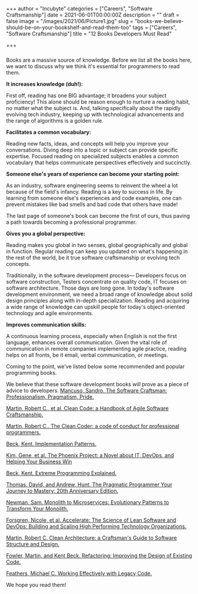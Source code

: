 +++
author = "Incubyte"
categories = ["Careers", "Software Craftsmanship"]
date = 2021-06-01T00:00:00Z
description = ""
draft = false
image = "/images/2021/06/Picture1.jpg"
slug = "books-we-believe-should-be-on-your-bookshelf-and-read-them-too"
tags = ["Careers", "Software Craftsmanship"]
title = "12 Books Developers Must Read"

+++


###

Books are a massive source of knowledge. Before we list all the books here, we want to discuss why we think it's essential for programmers to read them.

**It increases knowledge (duh!):**

First off, reading has one BIG advantage; it broadens your subject proficiency! This alone should be reason enough to nurture a reading habit, no matter what the subject is. And, talking specifically about the rapidly evolving tech industry, keeping up with technological advancements and the range of algorithms is a golden rule.

**Facilitates a common vocabulary:**

Reading new facts, ideas, and concepts will help you improve your conversations. Diving deep into a topic or subject can provide specific expertise. Focused reading on specialized subjects enables a common vocabulary that helps communicate perspectives effectively and succinctly.

**Someone else's years of experience can become your starting point:**

As an industry, software engineering seems to reinvent the wheel a lot because of the field's infancy. Reading is a key to success in life. By learning from someone else's experiences and code examples, one can prevent mistakes like bad smells and bad code that others have made!

The last page of someone's book can become the first of ours, thus paving a path towards becoming a professional programmer.

**Gives you a global perspective:**

Reading makes you global in two senses, global geographically and global in function. Regular reading can keep you updated on what's happening in the rest of the world, be it true software craftsmanship or evolving tech concepts.

Traditionally, in the software development process— Developers focus on software construction, Testers concentrate on quality code, IT focuses on software architecture. Those days are long gone. In today's software development environment, we need a broad range of knowledge about solid design principles along with in-depth specialization. Reading and acquiring a wide range of knowledge can upskill people for today's object-oriented technology and agile environments.

**Improves communication skills:**

A continuous learning process, especially when English is not the first language, enhances overall communication. Given the vital role of communication in remote companies implementing agile practice, reading helps on all fronts, be it email, verbal communication, or meetings.

Coming to the point, we've listed below some recommended and popular programming books.

We believe that these software development books will prove as a piece of advice to developers.   [Mancuso, Sandro. The Software Craftsman: Professionalism, Pragmatism, Pride.](https://www.amazon.in/Software-Craftsman-Professionalism-Pragmatism-Robert-ebook/dp/B00QXAGIDO)

[Martin, Robert C., et al. Clean Code: a Handbook of Agile Software Craftsmanship.](https://www.amazon.in/Clean-Code-Handbook-Software-Craftsmanship-ebook/dp/B001GSTOAM)

[Martin, Robert C.. The Clean Coder: a code of conduct for professional programmers.](https://www.amazon.in/Clean-Coder-Conduct-Professional-Programmers-ebook/dp/B0050JLC9Y/ref=sr_1_1?dchild=1&keywords=the+Clean+Coder%3A+a+code+of+conduct+for+professional+programmers.&qid=1623736212&s=digital-text&sr=1-1)

[Beck, Kent. Implementation Patterns.](https://www.amazon.in/Implementation-Patterns-Addison-Wesley-Signature-Kent/dp/0321413091/ref=tmm_pap_swatch_0?_encoding=UTF8&qid=1623736246&sr=1-1)

[Kim, Gene, et al. The Phoenix Project: a Novel about IT, DevOps, and Helping Your Business Win](https://www.amazon.in/Phoenix-Project-DevOps-Helping-Business/dp/0988262592)

[Beck, Kent. Extreme Programming Explained.](https://www.amazon.in/Extreme-Programming-Explained-Embrace-Change/dp/8131704513/ref=sr_1_1?crid=2YURAKFQ4PPEV&dchild=1&keywords=extreme+programming&qid=1623736309&sprefix=extreme+progra%2Cdigital-text%2C280&sr=8-1)

[Thomas, David, and Andrew, Hunt. The Pragmatic Programmer Your Journey to Mastery: 20th Anniversary Edition.](https://www.amazon.in/Pragmatic-Programmer-journey-mastery-Anniversary/dp/0135957052)

[Newman, Sam. Monolith to Microservices: Evolutionary Patterns to Transform Your Monolith.](https://www.amazon.in/Monolith-Microservices-Sam-Newman/dp/1492047848)

[Forsgren, Nicole, et al. Accelerate: The Science of Lean Software and DevOps: Building and Scaling High Performing Technology Organizations.](https://www.amazon.in/Accelerate-Software-Performing-Technology-Organizations/dp/1942788339/ref=sr_1_1?dchild=1&keywords=Accelerate%3A+The+Science+of+Lean+Software+and+DevOps%3A+Building+and+Scaling+High+Performing+Technology+Organizations.&qid=1623736377&sr=8-1)

[Martin, Robert C. Clean Architecture: a Craftsman's Guide to Software Structure and Design.](https://www.amazon.in/Clean-Architecture-Craftsmans-Software-Structure/dp/0134494164)

[Fowler, Martin, and Kent Beck. Refactoring: Improving the Design of Existing Code.](https://www.amazon.in/Refactoring-Improving-Existing-Addison-Wesley-Signature-ebook/dp/B07LCM8RG2/ref=sr_1_1?dchild=1&keywords=Refactoring%3A+Improving+the+Design+of+Existing+Code.&qid=1623736420&s=digital-text&sr=1-1)

[Feathers, Michael C. Working Effectively with Legacy Code.](https://www.amazon.in/Working-Effectively-Legacy-Robert-Martin/dp/0131177052)

We hope you read them!



